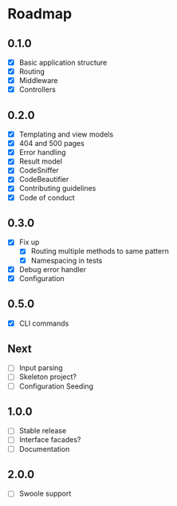Roadmap
=======

0.1.0
-----

- [x] Basic application structure
- [x] Routing
- [x] Middleware
- [x] Controllers

0.2.0
-----

- [x] Templating and view models
- [x] 404 and 500 pages
- [x] Error handling
- [x] Result model
- [x] CodeSniffer
- [x] CodeBeautifier
- [x] Contributing guidelines
- [x] Code of conduct

0.3.0
-----

- [x] Fix up
  - [x] Routing multiple methods to same pattern
  - [X] Namespacing in tests
- [x] Debug error handler
- [x] Configuration

0.5.0
-----
- [x] CLI commands

Next
-----

- [ ] Input parsing
- [ ] Skeleton project?
- [ ] Configuration Seeding

1.0.0
-----

- [ ] Stable release
- [ ] Interface facades?
- [ ] Documentation

2.0.0
-----

- [ ] Swoole support
